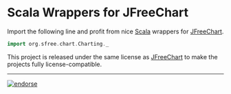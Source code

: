 # Scala Wrappers for JFreeChart

Import the following line and profit from nice [Scala][scala] wrappers for [JFreeChart][jfreechart].

```scala
import org.sfree.chart.Charting._
```

This project is released under the same license as [JFreeChart][jfreechart] to make the projects
fully license-compatible.

[scala]: http://www.scala-lang.org/
[jfreechart]: http://jfree.org/jfreechart/


---

[![endorse](http://api.coderwall.com/wookietreiber/endorsecount.png)](http://coderwall.com/wookietreiber)


